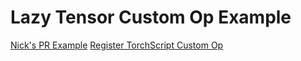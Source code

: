 # Lazy Tensor Custom Op Example

[Nick's PR Example](https://github.com/pytorch/pytorch/pull/72342)
[Register TorchScript Custom Op](https://pytorch.org/tutorials/advanced/torch_script_custom_ops.html)
